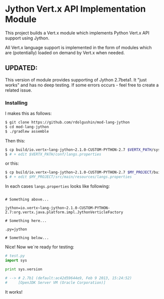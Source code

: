 # Jython Vert.x API Implementation Module

This project builds a Vert.x module which implements Python Vert.x API support using Jython.

All Vert.x language support is implemented in the form of modules which are (potentially) loaded on demand by Vert.x when needed.

## UPDATED:

This version of module provides supporting of Jython 2.7beta1.
It "just works" and has no deep testing. If some errors occurs - feel
free to create a related issue.

### Installing

I makes this as follows:

```bash
$ git clone https://github.com/rdolgushin/mod-lang-jython
$ cd mod-lang-jython
$ ./gradlew assemble
```

Then this:

```bash
$ cp build/io.vertx~lang-jython~2.1.0-CUSTOM-PYTHON-2.7 $VERTX_PATH/sys-mods/
$ # + edit $VERTX_PATH/conf/langs.properties
```

or this:

```bash
$ cp build/io.vertx~lang-jython~2.1.0-CUSTOM-PYTHON-2.7 $MY_PROJECT/build/mods/
$ # + edit $MY_PROJECT/src/main/resources/langs.properties
```

In each cases `langs.properties` looks like following:


```jproperties

# Something above...

jython=io.vertx~lang-jython~2.1.0-CUSTOM-PYTHON-2.7:org.vertx.java.platform.impl.JythonVerticleFactory

# Something here...

.py=jython

# Something below...

```

Nice! Now we`re ready for testing:

```python
# test.py
import sys

print sys.version

# --> # 2.7b1 (default:ac42d59644e9, Feb 9 2013, 15:24:52) 
#     [OpenJDK Server VM (Oracle Corporation)]
```

It works!
